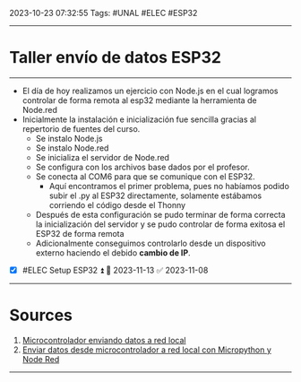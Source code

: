 
2023-10-23
07:32:55
Tags: #UNAL #ELEC #ESP32
___
# Taller envío de datos ESP32
___

* El día de hoy realizamos un ejercicio con Node.js en el cual logramos controlar de forma remota al esp32 mediante la herramienta de Node.red
* Inicialmente la instalación e inicialización fue sencilla gracias al repertorio de fuentes del curso.
	* Se instalo Node.js
	* Se instalo Node.red
	* Se inicializa el servidor de Node.red
	* Se configura con los archivos base dados por el profesor.
	* Se conecta al COM6 para que se comunique con el ESP32.
		* Aquí encontramos el primer problema, pues no habíamos podido subir el .py al ESP32 directamente, solamente estábamos corriendo el código desde el Thonny
	* Después de esta configuración se pudo terminar de forma correcta la inicialización del servidor y se pudo controlar de forma exitosa el ESP32 de forma remota
	* Adicionalmente conseguimos controlarlo desde un dispositivo externo haciendo el debido **cambio de IP**.
- [x] #ELEC Setup ESP32 ⏫ 📅 2023-11-13 ✅ 2023-11-08
___
# Sources
1. [Microcontrolador enviando datos a red local](https://liascript.github.io/course/?https://raw.githubusercontent.com/johnnycubides/taller-ing-electronical-UNAL/main/README.md#37)
2. [Enviar datos desde microcontrolador a red local con Micropython y Node Red](https://www.youtube.com/watch?v=ZE4nFGTepT8)
___